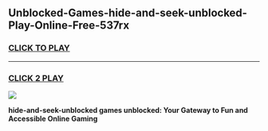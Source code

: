 
## Unblocked-Games-hide-and-seek-unblocked-Play-Online-Free-537rx
<h3>
<a href="https://premium76.site?title=hide-and-seek-unblocked&ref=26A">CLICK TO PLAY</a></h3>
<hr>

<h3>
<a href="https://premium76.site?title=hide-and-seek-unblocked&ref=26A">CLICK 2 PLAY</a>
  
</h3>

<a href="https://premium76.site?title=hide-and-seek-unblocked&ref=26A"><img src="https://clearcache.store/games.png"></a>


**hide-and-seek-unblocked games unblocked: Your Gateway to Fun and Accessible Online Gaming**
